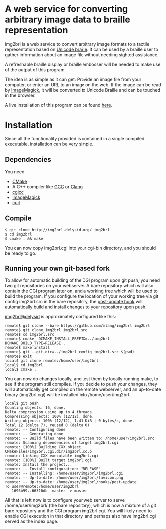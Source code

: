 # A web service for converting arbitrary image data to braille representation

img2brl is a web service to convert arbitrary image formats to a tactile
representation based on
[Unicode braille](http://en.wikipedia.org/wiki/Unicode_braille).  It can be
used by a braille user to gather information about an image file without needing
sighted assistance.

A refreshable braille display or braille embosser will be needed to make
use of the output of this program.

The idea is as simple as it can get: Provide an image file from your computer,
or enter an URL to an image on the web.  If the image can be read by
[ImageMagick](http://imagemagick.org/), it will be converted to Unicode Braille
and can be touched in the browser.

A live installation of this program can be found
[here](http://img2brl.delysid.org/).

# Installation

Since all the functionality provided is contained in a single compiled
executable, installation can be very simple.

## Dependencies

You need

* [CMake](http://cmake.org/)
* A C++ compiler like [GCC](http://gcc.gnu.org/) or
  [Clang](http://clang.llvm.org/)
* [cgicc](http://www.gnu.org/software/cgicc/)
* [ImageMagick](http://imagemagick.org/)
* [curl](http://curl.haxx.se/)

## Compile

    $ git clone http://img2brl.delysid.org/ img2brl
    $ cd img2brl
    $ cmake . && make

You can now copy img2brl.cgi into your cgi-bin directory, and you should be
ready to go.

## Running your own git-based fork

To allow for automatic building of the CGI program upon git push, you need
two git repositories on your webserver.  A bare repository which will also
contain the CGI program later on, and a working tree which will be used
to build the program.
If you configure the location of your working tree via
git config img2brl.src in the bare repository, the
[post-update hook](https://github.com/mlang/img2brl/blob/master/git-post-update-hook)
will automatically build and install changes to your repository upon push.

[img2brl@delysid](http://img2brl.delysid.org/) is approximately configured like
this:

    remote$ git clone --bare https://github.com/mlang/img2brl img2brl
    remote$ git clone img2brl img2brl.src
    remote$ cd img2brl.src
    remote$ cmake -DCMAKE_INSTALL_PREFIX=../img2brl -DCMAKE_BUILD_TYPE=RELEASE .
    remote$ make install
    remote$ git --git-dir=../img2brl config img2brl.src $(pwd)
    remote$ exit
    local$ git clone remote:/home/user/img2brl
    local$ cd img2brl
    local$ cmake .

You can now do changes locally, and test them by locally running make, to
see if the program still compiles.  If you decide to push your
changes, they will automatically get compiled on the remote webserver, and an
up-to-date binary (img2brl.cgi) will be installed into /home/user/img2brl.

    local$ git push
    Counting objects: 16, done.
    Delta compression using up to 4 threads.
    Compressing objects: 100% (12/12), done.
    Writing objects: 100% (12/12), 1.41 KiB | 0 bytes/s, done.
    Total 12 (delta 7), reused 0 (delta 0)
    remote: -- Configuring done
    remote: -- Generating done
    remote: -- Build files have been written to: /home/user/img2brl.src
    remote: Scanning dependencies of target img2brl.cgi
    remote: [100%] Building CXX object CMakeFiles/img2brl.cgi.dir/img2brl.cc.o
    remote: Linking CXX executable img2brl.cgi
    remote: [100%] Built target img2brl.cgi
    remote: Install the project...
    remote: -- Install configuration: "RELEASE"
    remote: -- Installing: /home/user/img2brl/img2brl.cgi
    remote: -- Up-to-date: /home/user/img2brl/favicon.png
    remote: -- Up-to-date: /home/user/img2brl/hooks/post-update
    To user@remote:/home/user/img2brl
       1696b99..66316db  master -> master

All that is left now is to configure your web server to serve /home/user/img2brl/
(the bare repository), which is now a mixture of a git bare repository and the
CGI program img2brl.cgi.  You will likely need to enable CGI execution in
that directory, and perhaps also have img2brl.cgi served as the index page.

